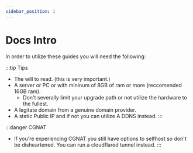 ```yaml
---
sidebar_position: 1
---
```


# Docs Intro

In order to utilize these guides you will need the following:

:::tip Tips
- The will to read. (this is very important.)
- A server or PC or with mininum of 8GB of ram or more (reccomended 16GB ram).
  - Don't severally limit your upgrade path or not utilize the hardware to the fullest.
- A legitate domain from a genuine domain provider.
- A static Public IP and if not you can utilize A DDNS instead.
:::

:::danger CGNAT
- If you're experiencing CGNAT you still have options to selfhost so don't be disheartened. You can run a cloudflared tunnel instead.
:::